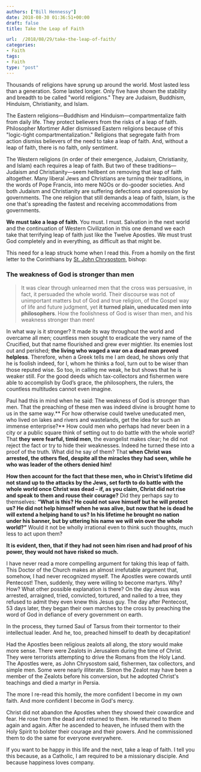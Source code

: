 ```yaml
---
authors: ["Bill Hennessy"]
date: 2018-08-30 01:36:51+00:00
draft: false
title: Take the Leap of Faith

url:  /2018/08/29/take-the-leap-of-faith/
categories:
- Faith
tags:
- Faith
type: "post"
---
```


Thousands of religions have sprung up around the world. Most lasted less than a generation. Some lasted longer. Only five have shown the stability and breadth to be called "world religions." They are Judaism, Buddhism, Hinduism, Christianity, and Islam.

The Eastern religions—Buddhism and Hinduism—compartmentalize faith from daily life. They protect believers from the risks of a leap of faith. Philosopher Mortimer Adler dismissed Eastern religions because of this "logic-tight compartmentalization." Religions that segregate faith from action dismiss believers of the need to take a leap of faith. And, without a leap of faith, there is no faith, only sentiment.

The Western religions (in order of their emergence, Judaism, Christianity, and Islam) each requires a leap of faith. But two of these traditions—Judaism and Christianity—seem hellbent on removing that leap of faith altogether. Many liberal Jews and Christians are turning their traditions, in the words of Pope Francis, into mere NGOs or do-gooder societies. And both Judaism and Christianity are suffering defections and oppression by governments. The one religion that still demands a leap of faith, Islam, is the one that's spreading the fastest and receiving accommodations from governments.

**We must take a leap of faith**. You must. I must. Salvation in the next world and the continuation of Western Civilization in this one demand we each take that terrifying leap of faith just like the Twelve Apostles. We must trust God completely and in everything, as difficult as that might be.

This need for a leap struck home when I read this. From a homily on the first letter to the Corinthians by [St. John Chrysostom](https://www.newadvent.org/cathen/08452b.htm), bishop:



### The weakness of God is stronger than men





> It was clear through unlearned men that the cross was persuasive, in fact, it persuaded the whole world. Their discourse was not of unimportant matters but of God and true religion, of the Gospel way of life and future judgment, yet **it turned plain, uneducated men into philosophers**. How the foolishness of God is wiser than men, and his weakness stronger than men!

In what way is it stronger? It made its way throughout the world and overcame all men; countless men sought to eradicate the very name of the Crucified, but that name flourished and grew ever mightier. Its enemies lost out and perished; **the living who waged a war on a dead man proved helpless**. Therefore, when a Greek tells me I am dead, he shows only that he is foolish indeed, for I, whom he thinks a fool, turn out to be wiser than those reputed wise. So too, in calling me weak, he but shows that he is weaker still. For the good deeds which tax-collectors and fishermen were able to accomplish by God’s grace, the philosophers, the rulers, the countless multitudes cannot even imagine.

Paul had this in mind when he said: The weakness of God is stronger than men. That the preaching of these men was indeed divine is brought home to us in the same way.** For how otherwise could twelve uneducated men, who lived on lakes and rivers and wastelands, get the idea for such an immense enterprise?** How could men who perhaps had never been in a city or a public square think of setting out to do battle with the whole world? That **they were fearful, timid men**, the evangelist makes clear; he did not reject the fact or try to hide their weaknesses. Indeed he turned these into a proof of the truth. What did he say of them? That **when Christ was arrested, the others fled, despite all the miracles they had seen, while he who was leader of the others denied him!**

**How then account for the fact that these men, who in Christ’s lifetime did not stand up to the attacks by the Jews, set forth to do battle with the whole world once Christ was dead – if, as you claim, Christ did not rise and speak to them and rouse their courage?** Did they perhaps say to themselves: **“What is this? He could not save himself but he will protect us? **He did not help himself when he was alive, but now that he is dead he will extend a helping hand to us?** In his lifetime he brought no nation under his banner, but by uttering his name we will win over the whole world?”** Would it not be wholly irrational even to think such thoughts, much less to act upon them?

**It is evident, then, that if they had not seen him risen and had proof of his power, they would not have risked so much.**

I have never read a more compelling argument for taking this leap of faith. This Doctor of the Church makes an almost irrefutable argument that, somehow, I had never recognized myself. The Apostles were cowards until Pentecost! Then, suddenly, they were willing to become martyrs. Why? How? What other possible explanation is there? On the day Jesus was arrested, arraigned, tried, convicted, tortured, and nailed to a tree, they refused to admit they even knew this Jesus guy. The day after Pentecost, 53 days later, they began their own marches to the cross by preaching the word of God in defiance of every government on earth.

In the process, they turned Saul of Tarsus from their tormentor to their intellectual leader. And he, too, preached himself to death by decapitation!

Had the Apostles been religious zealots all along, the story would make more sense. There were Zealots in Jerusalem during the time of Christ. They were terrorists attempting to drive the Romans from the Holy Land. The Apostles were, as John Chrysostom said, fishermen, tax collectors, and simple men. Some were nearly illiterate. Simon the Zealot may have been a member of the Zealots before his conversion, but he adopted Christ's teachings and died a martyr in Persia.

The more I re-read this homily, the more confident I become in my own faith. And more confident I become in God's mercy.

Christ did not abandon the Apostles when they showed their cowardice and fear. He rose from the dead and returned to them. He returned to them again and again. After he ascended to heaven, he infused them with the Holy Spirit to bolster their courage and their powers. And he commissioned them to do the same for everyone everywhere.

If you want to be happy in this life and the next, take a leap of faith. I tell you this because, as a Catholic, I am required to be a missionary disciple. And because happiness loves company.
